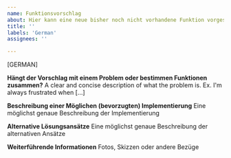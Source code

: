 ```yaml
---
name: Funktionsvorschlag
about: Hier kann eine neue bisher noch nicht vorhandene Funktion vorgeschlagen werden
title: ''
labels: 'German'
assignees: ''

---
```

[GERMAN]

**Hängt der Vorschlag mit einem Problem oder bestimmen Funktionen zusammen?**
A clear and concise description of what the problem is. Ex. I'm always frustrated when [...]

**Beschreibung einer Möglichen (bevorzugten) Implementierung**
Eine möglichst genaue Beschreibung der Implementierung

**Alternative Lösungsansätze**
Eine möglichst genaue Beschreibung der alternativen Ansätze

**Weiterführende Informationen**
Fotos, Skizzen oder andere Bezüge
